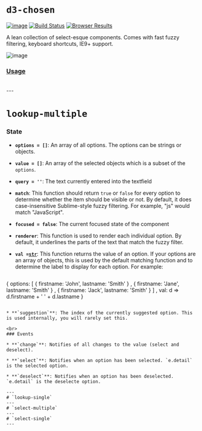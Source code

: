 # `d3-chosen`

[![image](https://img.shields.io/badge/component-vanilla-green.svg?style=flat-square)](https://github.com/pemrouz/vanilla/#vanilla)
[![Build Status](https://travis-ci.org/pemrouz/d3-chosen.svg)](https://travis-ci.org/pemrouz/d3-chosen)
[![Browser Results](https://saucelabs.com/browser-matrix/d3-chosen.svg)](https://saucelabs.com/u/d3-chosen)

A lean collection of select-esque components. Comes with fast fuzzy filtering, keyboard shortcuts, IE9+ support.

![image](https://cloud.githubusercontent.com/assets/2184177/16548408/ca1bd50e-4185-11e6-9af2-e116ade2efe4.png)

### [Usage](https://github.com/pemrouz/vanilla/#using)

<br>
---

# `lookup-multiple`

### State

* **`options = []`**: An array of all options. The options can be strings or objects. 

* **`value = []`**: An array of the selected objects which is a subset of the `options`.

* **`query = ''`**: The text currently entered into the textfield

* **`match`**: This function should return `true` or `false` for every option to determine whether the item should be visible or not. By default, it does case-insensitive Sublime-style fuzzy filtering. For example, "js" would match "JavaScript".

* **`focused = false`**: The current focused state of the component

* **`renderer`**: This function is used to render each individual option. By default, it underlines the parts of the text that match the fuzzy filter.

* **`val =`[`str`](https://github.com/utilise/utilise#--str)**: This function returns the value of an option. If your options are an array of objects, this is used by the default matching function and to determine the label to display for each option. For example:

  ```js
{ 
  options: [
    { firstname: 'John', lastname: 'Smith' }
  , { firstname: 'Jane', lastname: 'Smith' }
  , { firstname: 'Jack', lastname: 'Smith' }
  ]
, val: d => d.firstname + ' ' + d.lastname
}
```

* **`suggestion`**: The index of the currently suggested option. This is used internally, you will rarely set this.

<br>
### Events

* **`change`**: Notifies of all changes to the value (select and deselect).

* **`select`**: Notifies when an option has been selected. `e.detail` is the selected option.

* **`deselect`**: Notifies when an option has been deselected. `e.detail` is the deselecte option.

---
# `lookup-single`
---
# `select-multiple`
---
# `select-single`
---